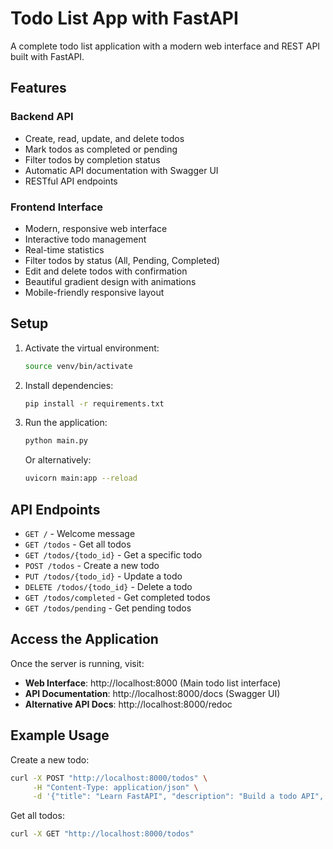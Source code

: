 # Todo List App with FastAPI

A complete todo list application with a modern web interface and REST API built with FastAPI.

## Features

### Backend API
- Create, read, update, and delete todos
- Mark todos as completed or pending
- Filter todos by completion status
- Automatic API documentation with Swagger UI
- RESTful API endpoints

### Frontend Interface
- Modern, responsive web interface
- Interactive todo management
- Real-time statistics
- Filter todos by status (All, Pending, Completed)
- Edit and delete todos with confirmation
- Beautiful gradient design with animations
- Mobile-friendly responsive layout

## Setup

1. Activate the virtual environment:
   ```bash
   source venv/bin/activate
   ```

2. Install dependencies:
   ```bash
   pip install -r requirements.txt
   ```

3. Run the application:
   ```bash
   python main.py
   ```

   Or alternatively:
   ```bash
   uvicorn main:app --reload
   ```

## API Endpoints

- `GET /` - Welcome message
- `GET /todos` - Get all todos
- `GET /todos/{todo_id}` - Get a specific todo
- `POST /todos` - Create a new todo
- `PUT /todos/{todo_id}` - Update a todo
- `DELETE /todos/{todo_id}` - Delete a todo
- `GET /todos/completed` - Get completed todos
- `GET /todos/pending` - Get pending todos

## Access the Application

Once the server is running, visit:
- **Web Interface**: http://localhost:8000 (Main todo list interface)
- **API Documentation**: http://localhost:8000/docs (Swagger UI)
- **Alternative API Docs**: http://localhost:8000/redoc

## Example Usage

Create a new todo:
```bash
curl -X POST "http://localhost:8000/todos" \
     -H "Content-Type: application/json" \
     -d '{"title": "Learn FastAPI", "description": "Build a todo API", "completed": false}'
```

Get all todos:
```bash
curl -X GET "http://localhost:8000/todos"
```
